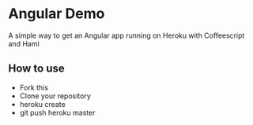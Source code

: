 # Angular Demo

A simple way to get an Angular app running on Heroku with Coffeescript and Haml

## How to use

* Fork this
* Clone your repository
* heroku create
* git push heroku master
